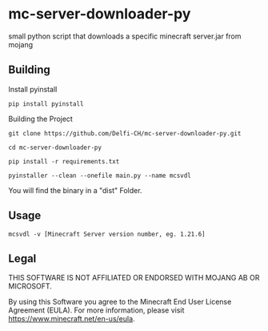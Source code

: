 # mc-server-downloader-py
small python script that downloads a specific minecraft server.jar from mojang

## Building

Install pyinstall

```
pip install pyinstall
```

Building the Project


```
git clone https://github.com/Delfi-CH/mc-server-downloader-py.git

cd mc-server-downloader-py

pip install -r requirements.txt

pyinstaller --clean --onefile main.py --name mcsvdl
```

You will find the binary in a "dist" Folder.

## Usage

```
mcsvdl -v [Minecraft Server version number, eg. 1.21.6]
```

## Legal

THIS SOFTWARE IS NOT AFFILIATED OR ENDORSED WITH MOJANG AB OR MICROSOFT.

By using this Software you agree to the Minecraft End User License Agreement (EULA).
For more information, please visit https://www.minecraft.net/en-us/eula.
